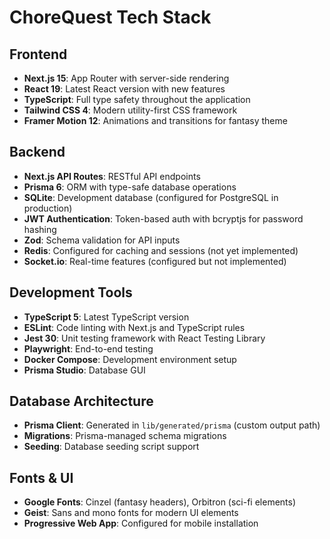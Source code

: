 # ChoreQuest Tech Stack

## Frontend
- **Next.js 15**: App Router with server-side rendering
- **React 19**: Latest React version with new features
- **TypeScript**: Full type safety throughout the application
- **Tailwind CSS 4**: Modern utility-first CSS framework
- **Framer Motion 12**: Animations and transitions for fantasy theme

## Backend
- **Next.js API Routes**: RESTful API endpoints
- **Prisma 6**: ORM with type-safe database operations
- **SQLite**: Development database (configured for PostgreSQL in production)
- **JWT Authentication**: Token-based auth with bcryptjs for password hashing
- **Zod**: Schema validation for API inputs
- **Redis**: Configured for caching and sessions (not yet implemented)
- **Socket.io**: Real-time features (configured but not implemented)

## Development Tools
- **TypeScript 5**: Latest TypeScript version
- **ESLint**: Code linting with Next.js and TypeScript rules
- **Jest 30**: Unit testing framework with React Testing Library
- **Playwright**: End-to-end testing
- **Docker Compose**: Development environment setup
- **Prisma Studio**: Database GUI

## Database Architecture
- **Prisma Client**: Generated in `lib/generated/prisma` (custom output path)
- **Migrations**: Prisma-managed schema migrations
- **Seeding**: Database seeding script support

## Fonts & UI
- **Google Fonts**: Cinzel (fantasy headers), Orbitron (sci-fi elements)
- **Geist**: Sans and mono fonts for modern UI elements
- **Progressive Web App**: Configured for mobile installation